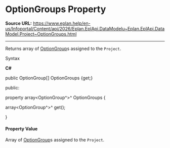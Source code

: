 # OptionGroups Property

**Source URL:** https://www.eplan.help/en-us/Infoportal/Content/api/2026/Eplan.EplApi.DataModelu~Eplan.EplApi.DataModel.Project~OptionGroups.html

---

Returns array of [OptionGroup](Eplan.EplApi.DataModelu~Eplan.EplApi.DataModel.OptionGroup.html)s assigned to the `Project`.

Syntax

**C#**



public OptionGroup[] OptionGroups {get;}

public:

property array<OptionGroup^>^ OptionGroups {

   array<OptionGroup^>^ get();

}


#### Property Value

Array of [OptionGroup](Eplan.EplApi.DataModelu~Eplan.EplApi.DataModel.OptionGroup.html)s assigned to the `Project`.
